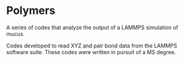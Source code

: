 # Polymers
A series of codes that analyze the output of a LAMMPS simulation of mucus. 

Codes developed to read XYZ and pair bond data from the LAMMPS software suite. These codes were written in pursuit of a MS degree.
